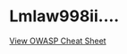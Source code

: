 # Lmlaw998ii....
[View OWASP Cheat Sheet](https://github.com/fightMMC0lub/xkiosnuyc/blob/main/OWSAP.md)
